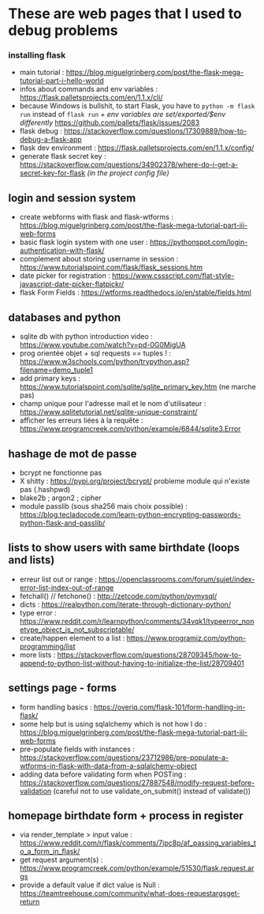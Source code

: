 # These are web pages that I used to debug problems

### installing flask
- main tutorial : https://blog.miguelgrinberg.com/post/the-flask-mega-tutorial-part-i-hello-world
- infos about commands and env variables : https://flask.palletsprojects.com/en/1.1.x/cli/
- because Windows is bullshit, to start Flask, you have to `python -m flask run` instead of `flask run` *+ env variables are set/exported/$env differently* https://github.com/pallets/flask/issues/2083
- flask debug : https://stackoverflow.com/questions/17309889/how-to-debug-a-flask-app
- flask dev environment : https://flask.palletsprojects.com/en/1.1.x/config/
- generate flask secret key : https://stackoverflow.com/questions/34902378/where-do-i-get-a-secret-key-for-flask *(in the project config file)*

## login and session system
- create webforms with flask and flask-wtforms : https://blog.miguelgrinberg.com/post/the-flask-mega-tutorial-part-iii-web-forms
- basic flask login system with one user : https://pythonspot.com/login-authentication-with-flask/
- complement about storing username in session : https://www.tutorialspoint.com/flask/flask_sessions.htm
- date picker for registration : https://www.cssscript.com/flat-style-javascript-date-picker-flatpickr/
- flask Form Fields : https://wtforms.readthedocs.io/en/stable/fields.html

## databases and python
- sqlite db with python introduction video : https://www.youtube.com/watch?v=pd-0G0MigUA
- prog orientée objet + sql requests == tuples ! :  https://www.w3schools.com/python/trypython.asp?filename=demo_tuple1
- add primary keys : https://www.tutorialspoint.com/sqlite/sqlite_primary_key.htm (ne marche pas)
- champ unique pour l'adresse mail et le nom d'utilisateur : https://www.sqlitetutorial.net/sqlite-unique-constraint/
- afficher les erreurs liées à la requête : https://www.programcreek.com/python/example/6844/sqlite3.Error

## hashage de mot de passe
- bcrypt ne fonctionne pas
- X shitty : https://pypi.org/project/bcrypt/ probleme module qui n'existe pas (.hashpwd)
- blake2b ; argon2 ; cipher
- module passlib (sous sha256 mais choix possible) : https://blog.tecladocode.com/learn-python-encrypting-passwords-python-flask-and-passlib/

## lists to show users with same birthdate (loops and lists)
- erreur list out or range : https://openclassrooms.com/forum/sujet/index-error-list-index-out-of-range
- fetchall() // fetchone() : http://zetcode.com/python/pymysql/
- dicts : https://realpython.com/iterate-through-dictionary-python/
- type error : https://www.reddit.com/r/learnpython/comments/34vqk1/typeerror_nonetype_object_is_not_subscriptable/
- create/happen element to a list : https://www.programiz.com/python-programming/list
- more lists : https://stackoverflow.com/questions/28709345/how-to-append-to-python-list-without-having-to-initialize-the-list/28709401

## settings page - forms
- form handling basics : https://overiq.com/flask-101/form-handling-in-flask/
- some help but is using sqlalchemy which is not how I do : https://blog.miguelgrinberg.com/post/the-flask-mega-tutorial-part-iii-web-forms
- pre-populate fields with instances : https://stackoverflow.com/questions/23712986/pre-populate-a-wtforms-in-flask-with-data-from-a-sqlalchemy-object
- adding data before validating form when POSTing : https://stackoverflow.com/questions/27887548/modify-request-before-validation (careful not to use validate_on_submit() instead of validate())

## homepage birthdate form + process in register
- via render_template > input value : https://www.reddit.com/r/flask/comments/7ipc8p/af_passing_variables_to_a_form_in_flask/
- get request argument(s) : https://www.programcreek.com/python/example/51530/flask.request.args
- provide a default value if dict value is Null : https://teamtreehouse.com/community/what-does-requestargsget-return